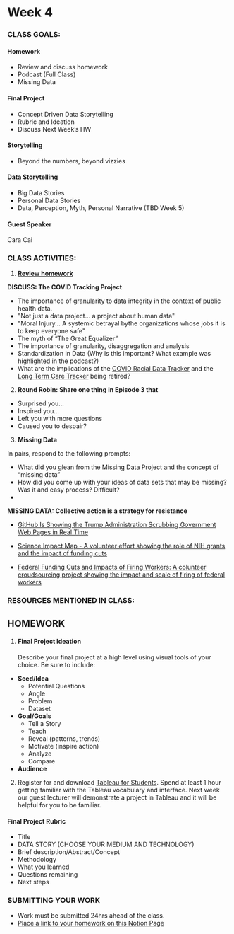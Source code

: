 # Week 4

### CLASS GOALS:
#### Homework
- Review and discuss homework
- Podcast (Full Class)
- Missing Data

#### Final Project
- Concept Driven Data Storytelling
- Rubric and Ideation
- Discuss Next Week’s HW

#### Storytelling
- Beyond the numbers, beyond vizzies

#### Data Storytelling
- Big Data Stories 
- Personal Data Stories
- Data, Perception, Myth, Personal Narrative (TBD Week 5)

#### **Guest Speaker**
Cara Cai 

### CLASS ACTIVITIES:

1. **[Review homework](https://docs.google.com/presentation/d/1DEIWJVzJyCSeTFdtJaDw8tnUyHQRROa3NtmFLA9BhM8/edit#slide=id.g30f7365744f_0_0)**

**DISCUSS: The COVID Tracking Project**

- The importance of granularity to data integrity in the context of public health data.
- "Not just a data project... a project about human data"
- "Moral Injury... A systemic betrayal bythe organizations whose jobs it is to keep everyone safe"
- The myth of “The Great Equalizer”
- The importance of granularity, disaggregation and analysis
- Standardization in Data (Why is this important? What example was highlighted in the podcast?)
- What are the implications of the [COVID Racial Data Tracker](https://covidtracking.com/analysis-updates/state-of-COVID-race-and-ethnicity-data) and the [Long Term Care Tracker](https://covidtracking.com/analysis-updates/what-we-know-about-the-impact-of-the-pandemic-on-our-most-vulnerable-community) being retired?

2. **Round Robin: Share one thing in Episode 3 that**
- Surprised you…
- Inspired you…
- Left you with more questions
- Caused you to despair?

3. **Missing Data**

In pairs, respond to the following prompts:
- What did you glean from the Missing Data Project and the concept of “missing data”
- How did you come up with your ideas of data sets that may be missing?  Was it and easy process? Difficult?
- 
**MISSING DATA: Collective action is a strategy for resistance**
- [GitHub Is Showing the Trump Administration Scrubbing Government Web Pages in Real Time](https://www.404media.co/github-is-showing-the-trump-administration-scrubbing-government-web-pages-in-real-time/)

- [Science Impact Map - A volunteer effort showing the role of NIH grants and the impact of funding cuts](https://scienceimpacts.org/?trk=feed-detail_main-feed-card-text)

- [Federal Funding Cuts and Impacts of Firing Workers: A colunteer croudsourcing project showing the impact and scale of firing of federal workers](https://theimpactproject.org/the-impact-map/)

### RESOURCES MENTIONED IN CLASS:

<!--
- **[The Making of the Johns Hopkins COVID Dashboard](https://www.jhuapl.edu/news/news-releases/210426-JHU-COVID-dashboard-oral-history)**
- **[Tableau Public](https://public.tableau.com/app/discover)** - What's possible with Tableau (Includes datasets you can play with)
- **[Student Deck](https://docs.google.com/presentation/d/1NVSOgGxW6BMEdycfTfxMvEv8SQU1lIrzWNOBSlW_Y-g/edit#slide=id.g3167a7b7fe2_3_251)** updated with slides relevant to homework and final project 

### DATA VISUALIZATIONS TO DISCUSS/EXPLORE ON YOUR OWN:

#### Large Data Sets

- [How much Money?](https://mkorostoff.github.io/1-pixel-wealth/)
- [Dollar Street](https://www.gapminder.org/dollar-street)
- [Gun Deaths in America](https://fivethirtyeight.com/features/gun-deaths/)
- [Gapminder Worldview Upgrader](https://upgrader.gapminder.org/)

#### Smaller and Personal Data Sets

- [Information is Beautiful: A Breasfeeding Journey](https://public.tableau.com/app/profile/louise.shorten/viz/InformationisBeautiful-ABreastfeedingJourney/ABreastfeedingJourney)
- [The Stories Behind a Line: Fededrica Fragapane - OpenVis Conference 2018](https://youtu.be/AloL4SuRdA4?si=vovCXnwP1qy0y_on&t=1092)-->

## HOMEWORK

1. #### Final Project Ideation
   Describe your final project at a high level using visual tools of your choice. Be sure to include:

- **Seed/Idea**
  - Potential Questions
  - Angle
  - Problem
  - Dataset
- **Goal/Goals**
  - Tell a Story
  - Teach
  - Reveal (patterns, trends)
  - Motivate (inspire action)
  - Analyze
  - Compare
- **Audience**

2. Register for and download [Tableau for Students](https://www.tableau.com/academic/students). Spend at least 1 hour getting familiar with the Tableau vocabulary and interface. Next week our guest lecturer will demonstrate a project in Tableau and it will be helpful for you to be familiar.

#### Final Project Rubric

- Title
- DATA STORY (CHOOSE YOUR MEDIUM AND TECHNOLOGY)
- Brief description/Abstract/Concept
- Methodology
- What you learned
- Questions remaining
- Next steps

### SUBMITTING YOUR WORK

- Work must be submitted 24hrs ahead of the class.
- [Place a link to your homework on this Notion Page](https://www.notion.so/Week04-1d5cdd96a84f80578034c792bd769399)

<!--
## Homework Review

## Links and Resources

### DATA VISUALIZATIONS: p5js

The parsed data review

- https://github.com/EP-Visual-Design/COVID-19-parsed-data

- https://editor.p5js.org/jht1493/sketches/JG-Wh7SQz
  loadJSON c19 -- simple loading data, view in console

- https://editor.p5js.org/jht1493/sketches/fGU4wVifo
  loadJSON c19 format + c_regions
  -- data formatted to better read in html

- https://editor.p5js.org/jht1493/sketches/1ZajWH3S8
  loadJSON c19 graph -- data graphed

- https://editor.p5js.org/jht1493/sketches/bxiT7lMbt
  loadJSON c19 series brooklyn

### DATA VISUALIZATIONS: Tableau

### DATA VISUALIZATIONS: Other Tools

- https://observablehq.com/@d3/bar-chart-race-explained
  Bar Chart Race, Explained:
- https://vizhub.com/

### DATA VISUALIZATIONS: Memorialization

- https://covid19impactproject.com/covid-19-memorial-ticker/
- https://www.nationalgeographic.com/culture/article/epic-covid-19-memorial-national-mall-one-stunning-photo
- https://covid19impactproject.com/2022/01/15/curating-covid-19-memorials/
- https://covid19impactproject.com/extracting-stories-from-data/spring-2021-student-project-samples/ (Focus: Tito)

### DATA VISUALIZATIONS: Storytelling

- https://editor.p5js.org/Llio2493/full/axtxL8AkK (Lilo - ITP Student Project)
- http://www.covid19evolution.live/
  The Evolution of COVID-19 - ITP Student Project
- https://mkorostoff.github.io/1-pixel-wealth/
- https://www.gapminder.org/dollar-street

### STORYTELLING

- https://chenhuiyi.studio/Tactile-Resilience-Battling-Coronavirus-in-China-Under-Censorship Tactile Resilience: Battling Coronavirus in China Under a Censored Network
- http://www.covid19evolution.live/ The Evolution of COVID-19 - ITP Student Project
- https://speakpatrice.substack.com/ Freelance journalist curating pandemic stories relevant to Africa and the African diaspora
- https://pennlisteninglab.org/visit Listening to COVID-19

### MEMORIALS, GRIEF AND MOURNING

- https://www.aidsmemorial.org/interactive-aids-quilt

- NPR: https://apps.npr.org/memorial-interactive/

- Memorials https://news.artnet.com/art-world/covid-19-memorials-1951143

- MTA https://www.youtube.com/watch?v=mH5BuYgbSsQ&t=345s

- Floral Hearts https://www.prnewswire.com/news-releases/the-floral-heart-project-to-lay-covid-19-memorials-in-nearly-100-locations-on-march-1st-301235845.html

- Flags on National Mall (and other data viz) https://suzannefirstenberg.com/

- Biden Memorial https://www.nytimes.com/live/2021/02/22/world/covid-19-coronavirus#here-is-how-covid-19s-toll-compares-with-other-causes-of-death-in-the-us

- Poor People’s Campaign https://memorial.poorpeoplescampaign.org/
-->
